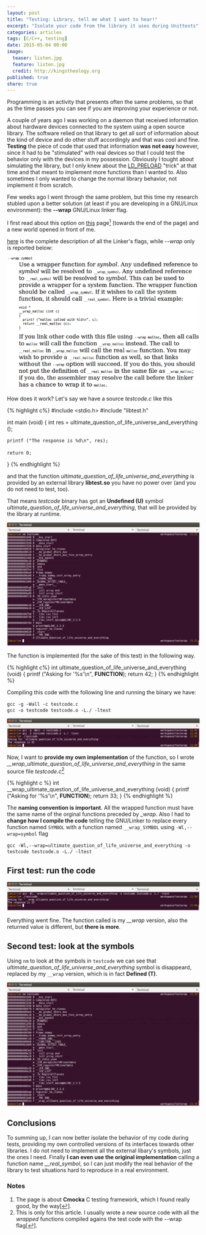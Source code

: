 ```yaml
---
layout: post
title: "Testing: Library, tell me what I want to hear!"
excerpt: "Isolate your code from the library it uses during Unittests"
categories: articles
tags: [C/C++, testing]
date: 2015-05-04 00:00
image:
  teaser: listen.jpg
  feature: listen.jpg
  credit: http://kingstheology.org
published: true
share: true
---
```



Programming is an activity that presents often the same problems, so that as the time passes you can see if you are improving your experience or not.

A couple of years ago I was working on a daemon that received information about hardware devices connected to the system using a open source library.
The software relied on that library to get all sort of information about the kind of device and do other stuff accordingly and that was cool and fine.
**Testing** the piece of code that used that information **was not easy** however, since it had to be "stimulated" with real devices so that I could test the behavior only with the devices in my possession.
Obviously I tought about simulating the library, but I only knew about the [LD_PRELOAD](http://man7.org/linux/man-pages/man8/ld.so.8.html) "trick" at that time and that meant to implement more functions than I wanted to. Also sometimes I only wanted to change the normal library behavior, not implement it from scratch.

Few weeks ago I went through the same problem, but this time my research stubled upon a better solution (at least if you are developing in a GNU/Linux environment): the **--wrap** GNU/Linux linker flag.

I first read about this option on [this](https://lwn.net/Articles/558106/) page<a rel="nofollow" href="#footnote1" id="ref_footnote1"><sup>1</sup></a> (towards the end of the page) and a new world opened in front of me.

[here](ftp://ftp.gnu.org/old-gnu/Manuals/ld-2.9.1/html_mono/ld.html) is the complete description of all the Linker's flags, while *--wrap* only is reported below:


![wrap-sym-def](/images/2015-05-04/wrap-sym-definition.png)


How does it work? Let's say we have a source *testcode.c* like this

{% highlight c%}
#include <stdio.h>
#include "libtest.h"

int main (void)
{
    int res = ultimate_question_of_life_universe_and_everything ();

    printf ("The response is %d\n", res);

    return 0;
}
{% endhighlight %}

and that the function *ultimate_question_of_life_universe_and_everything* is provided by an external library **libtest.so** you have no power over (and you do not need to test, too).

That means *testcode* binary has got an **Undefined (U)** symbol *ultimate_question_of_life_universe_and_everything*, that will be provided by the library at runtime.


![nm_testcode](/images/2015-05-04/testcode_sym_0.png)

The function is implemented (for the sake of this test) in the following way.

{% highlight c%}
int ultimate_question_of_life_universe_and_everything (void)
{
    printf ("Asking for '%s'\n", __FUNCTION__);
    return 42;
}
{% endhighlight %}

Compiling this code with the following line and running the binary we have:

	gcc -g -Wall -c testcode.c
	gcc -o testcode testcode.o -L./ -ltest

![run_testcode_real](/images/2015-05-04/testcode_run_real.png)

Now, I want to **provide my own implementation** of the function, so I wrote *__wrap_ultimate_question_of_life_universe_and_everything* in the same source file *testcode.c*<a rel="nofollow" href="#footnote2" id="ref_footnote2"><sup>2</sup></a>

{% highlight c %}
int __wrap_ultimate_question_of_life_universe_and_everything (void)
{
    printf ("Asking for '%s'\n", __FUNCTION__);
    return 33;
}
{% endhighlight %}

The **naming convention is important**. All the wrapped function must have the same name of the orginal functions preceded by *__wrap_*.
Also I had to **change how I compile the code** telling the GNU/Linker to replace every function named `SYMBOL` with a function named `__wrap_SYMBOL` using `-Wl,--wrap=symbol` flag

	gcc -Wl,--wrap=ultimate_question_of_life_universe_and_everything -o testcode testcode.o -L./ -ltest

## First test: run the code

![run_testcode_fake](/images/2015-05-04/testcode_run_fake.png)

Everything went fine. The function called is my *__wrap* version, also the returned value is different, but **there is more**.

## Second test: look at the symbols

Using `nm` to look at the symbols in `testcode` we can see that *ultimate_question_of_life_universe_and_everything* symbol is disappeard, replaced by my `__wrap` version, which is in fact **Defined (T)**.

![nm_testcode](/images/2015-05-04/testcode_sym_1.png)


## Conclusions

To summing up, I can now better isolate the behavior of my code during tests, providing my own controlled versions of its interfaces towards other libraries. I do not need to implement all the external libary's symbols, just the ones I need. Finally **I can even use the original implementation** calling a function name *__real_symbol*, so I can just modify the real behavior of the library to test situations hard to reproduce in a real environment.

### Notes

1. The page is about **Cmocka** C testing framework, which I found really good, by the way<a rel="nofollow" href="#ref_footnote1" id="footnote1">[↩]</a>.
2. This is only for this article. I usually wrote a new source code with all the *wrapped* functions compiled agains the test code with the --wrap flag<a rel="nofollow" href="#ref_footnote2" id="footnote2">[↩]</a>.

